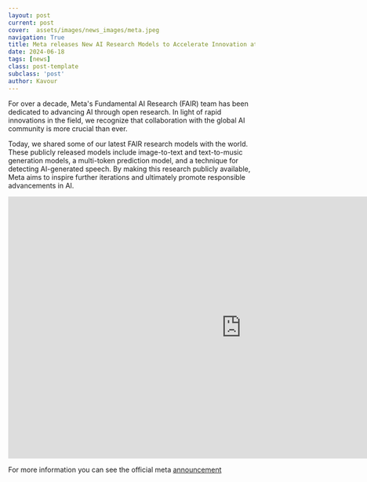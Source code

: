 ```yaml
---
layout: post
current: post
cover:  assets/images/news_images/meta.jpeg
navigation: True
title: Meta releases New AI Research Models to Accelerate Innovation at Scale
date: 2024-06-18
tags: [news]
class: post-template
subclass: 'post'
author: Kavour
---
```


<p> For over a decade, Meta's Fundamental AI Research (FAIR) team has been dedicated to advancing AI through open research. In light of rapid innovations in the field, we recognize that collaboration with the global AI community is more crucial than ever. </p>

<p> Today, we shared some of our latest FAIR research models with the world. These publicly released models include image-to-text and text-to-music generation models, a multi-token prediction model, and a technique for detecting AI-generated speech. By making this research publicly available, Meta aims to inspire further iterations and ultimately promote responsible advancements in AI. </p>

<iframe width="950" height="534" src="https://www.youtube.com/embed/p9oM5dWmFZ0" title="Meet Meta Chameleon" frameborder="0" allow="accelerometer; autoplay; clipboard-write; encrypted-media; gyroscope; picture-in-picture; web-share" referrerpolicy="strict-origin-when-cross-origin" allowfullscreen></iframe>

<p>For more information you can see the official meta <a href="https://about.fb.com/news/2024/06/releasing-new-ai-research-models-to-accelerate-innovation-at-scale/">announcement</a></p>